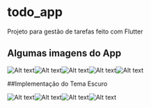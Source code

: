 # todo_app

Projeto para gestão de tarefas feito com Flutter

## Algumas imagens do App

![Alt text](image.png)![Alt text](image-1.png)![Alt text](image-2.png)![Alt text](image-3.png)![Alt text](image-4.png)

##Implementação do Tema Escuro

![Alt text](image-5.png)![Alt text](image-6.png)![Alt text](image-7.png)![Alt text](image-8.png)